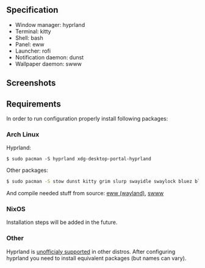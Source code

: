 ## Specification
- Window manager: hyprland
- Terminal: kitty
- Shell: bash
- Panel: eww
- Launcher: rofi
- Notification daemon: dunst
- Wallpaper daemon: swww

## Screenshots


## Requirements

In order to run configuration properly install following packages:

### Arch Linux

Hyprland:

```
$ sudo pacman -S hyprland xdg-desktop-portal-hyprland
```
Other packages:

```sh
$ sudo pacman -S stow dunst kitty grim slurp swayidle swaylock bluez bluez-utils python socat jq alsa-utils pipewire wireplumber polkit-kde-agent networkmanager ttf-nerd-fonts-symbols-common ttf-fira-code
```

And compile needed stuff from source: [eww (wayland)](https://github.com/elkowar/eww), [swww](https://github.com/Horus645/swww)

### NixOS

Installation steps will be added in the future.

### Other

Hyprland is [unofficialy supported](https://wiki.hyprland.org/Getting-Started/Installation/#packages) in other distros. After configuring hyprland you need to install equivalent packages (but names can vary).